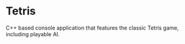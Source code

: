 # Tetris
C++ based console application that features the classic Tetris game, including playable AI.
